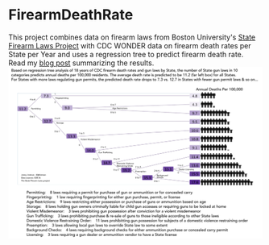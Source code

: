 # FirearmDeathRate
This project combines data on firearm laws from Boston University's [State Firearm Laws Project](https://www.statefirearmlaws.org/index.html) with CDC WONDER data on firearm death rates per State per Year and uses
a regression tree to predict firearm death rate. Read my [blog post](https://medium.com/@jblistman) summarizing the results.
![](/GunDeaths_RegressionTree.png)
